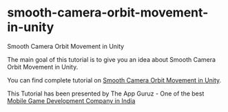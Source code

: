 # smooth-camera-orbit-movement-in-unity
Smooth Camera Orbit Movement in Unity

The main goal of this tutorial is to give you an idea about Smooth Camera Orbit Movement in Unity.

You can find complete tutorial on [Smooth Camera Orbit Movement in Unity](http://www.theappguruz.com/blog/smooth-camera-orbit-movement-in-unity).

This Tutorial has been presented by The App Guruz - One of the best [Mobile Game Development Company in India](http://www.theappguruz.com/3d-game-development/)
